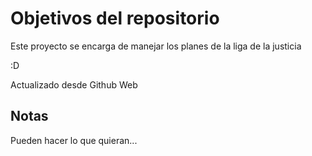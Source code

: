 # Objetivos del repositorio

Este proyecto se encarga de manejar los planes de la liga de la justicia

:D

Actualizado desde Github Web

## Notas
Pueden hacer lo que quieran...
